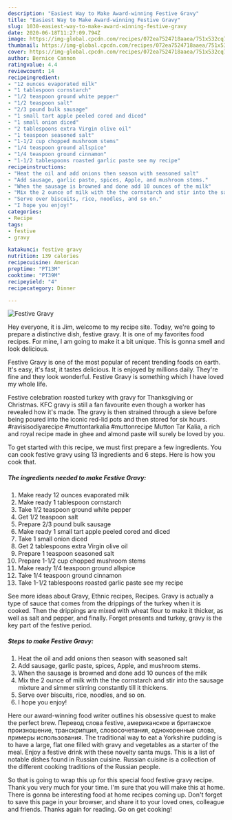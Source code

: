 ```yaml
---
description: "Easiest Way to Make Award-winning Festive Gravy"
title: "Easiest Way to Make Award-winning Festive Gravy"
slug: 1030-easiest-way-to-make-award-winning-festive-gravy
date: 2020-06-18T11:27:09.794Z
image: https://img-global.cpcdn.com/recipes/072ea7524718aaea/751x532cq70/festive-gravy-recipe-main-photo.jpg
thumbnail: https://img-global.cpcdn.com/recipes/072ea7524718aaea/751x532cq70/festive-gravy-recipe-main-photo.jpg
cover: https://img-global.cpcdn.com/recipes/072ea7524718aaea/751x532cq70/festive-gravy-recipe-main-photo.jpg
author: Bernice Cannon
ratingvalue: 4.4
reviewcount: 14
recipeingredient:
- "12 ounces evaporated milk"
- "1 tablespoon cornstarch"
- "1/2 teaspoon ground white pepper"
- "1/2 teaspoon salt"
- "2/3 pound bulk sausage"
- "1 small tart apple peeled cored and diced"
- "1 small onion diced"
- "2 tablespoons extra Virgin olive oil"
- "1 teaspoon seasoned salt"
- "1-1/2 cup chopped mushroom stems"
- "1/4 teaspoon ground allspice"
- "1/4 teaspoon ground cinnamon"
- "1-1/2 tablespoons roasted garlic paste see my recipe"
recipeinstructions:
- "Heat the oil and add onions then season with seasoned salt"
- "Add sausage, garlic paste, spices, Apple, and mushroom stems."
- "When the sausage is browned and done add 10 ounces of the milk"
- "Mix the 2 ounce of milk with the the cornstarch and stir into the sausage mixture and simmer stirring constantly till it thickens."
- "Serve over biscuits, rice, noodles, and so on."
- "I hope you enjoy!"
categories:
- Recipe
tags:
- festive
- gravy

katakunci: festive gravy 
nutrition: 139 calories
recipecuisine: American
preptime: "PT13M"
cooktime: "PT39M"
recipeyield: "4"
recipecategory: Dinner

---
```



![Festive Gravy](https://img-global.cpcdn.com/recipes/072ea7524718aaea/751x532cq70/festive-gravy-recipe-main-photo.jpg)

Hey everyone, it is Jim, welcome to my recipe site. Today, we're going to prepare a distinctive dish, festive gravy. It is one of my favorites food recipes. For mine, I am going to make it a bit unique. This is gonna smell and look delicious.

Festive Gravy is one of the most popular of recent trending foods on earth. It's easy, it's fast, it tastes delicious. It is enjoyed by millions daily. They're fine and they look wonderful. Festive Gravy is something which I have loved my whole life.

Festive celebration roasted turkey with gravy for Thanksgiving or Christmas. KFC gravy is still a fan favourite even though a worker has revealed how it&#39;s made. The gravy is then strained through a sieve before being poured into the iconic red-lid pots and then stored for six hours. #ravisisodiyarecipe #muttontarkalia #muttonrecipe Mutton Tar Kalia, a rich and royal recipe made in ghee and almond paste will surely be loved by you.


To get started with this recipe, we must first prepare a few ingredients. You can cook festive gravy using 13 ingredients and 6 steps. Here is how you cook that.

<!--inarticleads1-->

##### The ingredients needed to make Festive Gravy:

1. Make ready 12 ounces evaporated milk
1. Make ready 1 tablespoon cornstarch
1. Take 1/2 teaspoon ground white pepper
1. Get 1/2 teaspoon salt
1. Prepare 2/3 pound bulk sausage
1. Make ready 1 small tart apple peeled cored and diced
1. Take 1 small onion diced
1. Get 2 tablespoons extra Virgin olive oil
1. Prepare 1 teaspoon seasoned salt
1. Prepare 1-1/2 cup chopped mushroom stems
1. Make ready 1/4 teaspoon ground allspice
1. Take 1/4 teaspoon ground cinnamon
1. Take 1-1/2 tablespoons roasted garlic paste see my recipe


See more ideas about Gravy, Ethnic recipes, Recipes. Gravy is actually a type of sauce that comes from the drippings of the turkey when it is cooked. Then the drippings are mixed with wheat flour to make it thicker, as well as salt and pepper, and finally. Forget presents and turkey, gravy is the key part of the festive period. 

<!--inarticleads2-->

##### Steps to make Festive Gravy:

1. Heat the oil and add onions then season with seasoned salt
1. Add sausage, garlic paste, spices, Apple, and mushroom stems.
1. When the sausage is browned and done add 10 ounces of the milk
1. Mix the 2 ounce of milk with the the cornstarch and stir into the sausage mixture and simmer stirring constantly till it thickens.
1. Serve over biscuits, rice, noodles, and so on.
1. I hope you enjoy!


Here our award-winning food writer outlines his obsessive quest to make the perfect brew. Перевод слова festive, американское и британское произношение, транскрипция, словосочетания, однокоренные слова, примеры использования. The traditional way to eat a Yorkshire pudding is to have a large, flat one filled with gravy and vegetables as a starter of the meal. Enjoy a festive drink with these novelty santa mugs. This is a list of notable dishes found in Russian cuisine. Russian cuisine is a collection of the different cooking traditions of the Russian people. 

So that is going to wrap this up for this special food festive gravy recipe. Thank you very much for your time. I'm sure that you will make this at home. There is gonna be interesting food at home recipes coming up. Don't forget to save this page in your browser, and share it to your loved ones, colleague and friends. Thanks again for reading. Go on get cooking!
